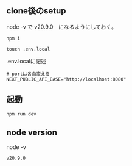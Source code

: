 ## clone後のsetup
node -v で v20.9.0　になるようにしておく。
```
npm i
```
```
touch .env.local
```
.env.localに記述
```
# portは各自変える
NEXT_PUBLIC_API_BASE="http://localhost:8080"
```

## 起動

```
npm run dev
```

## node version

node -v

```
v20.9.0
```
